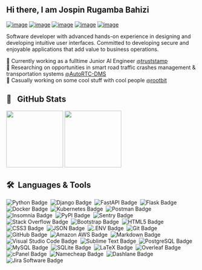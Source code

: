## Hi there, I am Jospin Rugamba Bahizi

[![image](https://img.shields.io/badge/Website-333c42?style=for-the-badge&logo=medium&logoColor=e1ff01&textColor=e1ff01)](https://rugamba.xyz)
[![image](https://img.shields.io/badge/Gmail-333c42?style=for-the-badge&logo=gmail&logoColor=e1ff01)](mailto:rugambajospin@gmail.com)
[![image](https://img.shields.io/badge/LinkedIn-333c42?style=for-the-badge&logo=linkedin&logoColor=e1ff01)](https://www.linkedin.com/in/jospinbahizi/)
[![image](https://img.shields.io/badge/Instagram-333c42?style=for-the-badge&logo=instagram&logoColor=e1ff01)](https://www.instagram.com/rugamba.jpeg/)
[![image](https://img.shields.io/badge/Twitter-333c42?style=for-the-badge&logo=twitter&logoColor=e1ff01)](https://twitter.com/jospinbahizi)


Software developer with advanced hands-on experience in designing and developing intuitive user interfaces. Committed to developing secure and enjoyable applications that add value to business operations.

🔭 Currently working as a fulltime Junior AI Engineer [<small>@</small>truststamp](https://truststamp.net) <br>
🌱 Researching on opportunities in smart road traffic crashes management & transportation systems [<small>@</small>AutoRTC-DMS](http://autortc.rw/) <br>
👯 Casually working on some cool stuff with cool people [<small>@</small>rootbit](http://rootbit.rw)

## 🚀 &nbsp; GitHub Stats 
<div>
<img src="https://github-readme-stats.vercel.app/api?username=jospinbahizi&show_icons=true&hide_border=true&theme=nord&inlude_all_commits=true&count_private=true&show_owner=true&bg_color=333c42&title_color=e1ff01&icon_color=e1ff01&border_radius=4.5" height="150">
<img src="https://github-readme-stats.vercel.app/api/top-langs/?username=jospinbahizi&layout=compact&show_icons=true&hide_border=true&theme=nord&inlude_all_commits=true&count_private=true&show_owner=true&size_weight=0&count_weight=1&bg_color=333c42&title_color=e1ff01&icon_color=e1ff01&border_radius=4.5" height="150">
</div>

<!--START_SECTION:waka-->
<!--END_SECTION:waka-->

## 🛠 &nbsp;Languages &amp; Tools
![Python Badge](https://img.shields.io/badge/Python-333C42?logo=python&logoColor=e1ff01&style=flat)&nbsp;
![Django Badge](https://img.shields.io/badge/Django-333C42?logo=django&logoColor=e1ff01&style=flat)&nbsp;
![FastAPI Badge](https://img.shields.io/badge/FastAPI-333C42?logo=fastapi&logoColor=e1ff01&style=flat)&nbsp;
![Flask Badge](https://img.shields.io/badge/Flask-333C42?logo=flask&logoColor=e1ff01&style=flat)&nbsp;
![Docker Badge](https://img.shields.io/badge/Docker-333C42?logo=docker&logoColor=e1ff01&style=flat)&nbsp;
![Kubernetes Badge](https://img.shields.io/badge/Kubernetes-333C42?logo=kubernetes&logoColor=e1ff01&style=flat)&nbsp;
![Postman Badge](https://img.shields.io/badge/Postman-333C42?logo=postman&logoColor=e1ff01&style=flat)&nbsp;
![Insomnia Badge](https://img.shields.io/badge/Insomnia-333C42?logo=insomnia&logoColor=e1ff01&style=flat)&nbsp;
![PyPI Badge](https://img.shields.io/badge/PyPI-333C42?logo=pypi&logoColor=e1ff01&style=flat)&nbsp;
![Sentry Badge](https://img.shields.io/badge/Sentry-333C42?logo=sentry&logoColor=e1ff01&style=flat)&nbsp;
![Stack Overflow Badge](https://img.shields.io/badge/Stack%20Overflow-333C42?logo=stackoverflow&logoColor=e1ff01&style=flat)&nbsp;
![Bootstrap Badge](https://img.shields.io/badge/Bootstrap-333C42?logo=bootstrap&logoColor=e1ff01&style=flat)&nbsp;
![HTML5 Badge](https://img.shields.io/badge/HTML5-333C42?logo=html5&logoColor=e1ff01&style=flat)&nbsp;
![CSS3 Badge](https://img.shields.io/badge/CSS3-333C42?logo=css3&logoColor=e1ff01&style=flat)&nbsp;
![JSON Badge](https://img.shields.io/badge/JSON-333C42?logo=json&logoColor=e1ff01&style=flat)&nbsp;
![.ENV Badge](https://img.shields.io/badge/.ENV-333C42?logo=dotenv&logoColor=e1ff01&style=flat)&nbsp;
![Git Badge](https://img.shields.io/badge/Git-333C42?logo=git&logoColor=e1ff01&style=flat)&nbsp;
![GitHub Badge](https://img.shields.io/badge/GitHub-333C42?logo=github&logoColor=e1ff01&style=flat)&nbsp;
![Amazon AWS Badge](https://img.shields.io/badge/Amazon%20AWS-333C42?logo=amazonaws&logoColor=e1ff01&style=flat)&nbsp;
![Markdown Badge](https://img.shields.io/badge/Markdown-333C42?logo=markdown&logoColor=e1ff01&style=flat)&nbsp;
![Visual Studio Code Badge](https://img.shields.io/badge/Visual%20Studio%20Code-333C42?logo=visualstudiocode&logoColor=e1ff01&style=flat)&nbsp;
![Sublime Text Badge](https://img.shields.io/badge/Sublime%20Text-333C42?logo=sublimetext&logoColor=e1ff01&style=flat)&nbsp;
![PostgreSQL Badge](https://img.shields.io/badge/PostgreSQL-333C42?logo=postgresql&logoColor=e1ff01&style=flat)&nbsp;
![MySQL Badge](https://img.shields.io/badge/MySQL-333C42?logo=mysql&logoColor=e1ff01&style=flat)&nbsp;
![SQLite Badge](https://img.shields.io/badge/SQLite-333C42?logo=sqlite&logoColor=e1ff01&style=flat)&nbsp;
![LaTeX Badge](https://img.shields.io/badge/LaTeX-333C42?logo=latex&logoColor=e1ff01&style=flat)&nbsp;
![Overleaf Badge](https://img.shields.io/badge/Overleaf-333C42?logo=overleaf&logoColor=e1ff01&style=flat)&nbsp;
![cPanel Badge](https://img.shields.io/badge/cPanel-333C42?logo=cpanel&logoColor=e1ff01&style=flat)&nbsp;
![Namecheap Badge](https://img.shields.io/badge/Namecheap-333C42?logo=namecheap&logoColor=e1ff01&style=flat)&nbsp;
![Dashlane Badge](https://img.shields.io/badge/Dashlane-333C42?logo=dashlane&logoColor=e1ff01&style=flat)&nbsp;
![Jira Software Badge](https://img.shields.io/badge/Jira%20Software-333C42?logo=jirasoftware&logoColor=e1ff01&style=flat)&nbsp;
